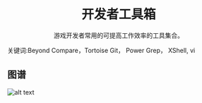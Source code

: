 <h1 align="center">开发者工具箱</h1>
<p align="center">游戏开发者常用的可提高工作效率的工具集合。</p>
<p">关键词:Beyond Compare，Tortoise Git， Power Grep， XShell, vi</p>

## 图谱
![alt text](https://github.com/gonglei007/GameDevMind/blob/main/exports/1.x.开发者工具箱.png?raw=true)
